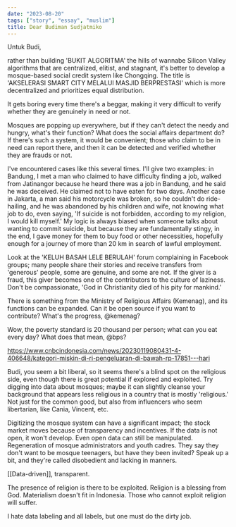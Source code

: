 ```yaml
---
date: "2023-08-20"
tags: ["story", "essay", "muslim"]
title: Dear Budiman Sudjatmiko
---
```


Untuk Budi, 

rather than building 'BUKIT ALGORITMA' the hills of wannabe Silicon Valley algorithms that are centralized, elitist, and stagnant, it's better to develop a mosque-based social credit system like Chongqing. The title is 'AKSELERASI SMART CITY MELALUI MASJID BERPRESTASI' which is more decentralized and prioritizes equal distribution.

It gets boring every time there's a beggar, making it very difficult to verify whether they are genuinely in need or not.

Mosques are popping up everywhere, but if they can't detect the needy and hungry, what's their function? What does the social affairs department do? If there's such a system, it would be convenient; those who claim to be in need can report there, and then it can be detected and verified whether they are frauds or not.

I've encountered cases like this several times. I'll give two examples: in Bandung, I met a man who claimed to have difficulty finding a job, walked from Jatinangor because he heard there was a job in Bandung, and he said he was deceived. He claimed not to have eaten for two days. Another case in Jakarta, a man said his motorcycle was broken, so he couldn't do ride-hailing, and he was abandoned by his children and wife, not knowing what job to do, even saying, 'If suicide is not forbidden, according to my religion, I would kill myself.' My logic is always biased when someone talks about wanting to commit suicide, but because they are fundamentally stingy, in the end, I gave money for them to buy food or other necessities, hopefully enough for a journey of more than 20 km in search of lawful employment.

Look at the 'KELUH BASAH LELE BERULAH' forum complaining in Facebook groups; many people share their stories and receive transfers from 'generous' people, some are genuine, and some are not. If the giver is a fraud, this giver becomes one of the contributors to the culture of laziness. Don't be compassionate, 'God in Christianity died of his pity for mankind.'

There is something from the Ministry of Religious Affairs (Kemenag), and its functions can be expanded. Can it be open source if you want to contribute? What's the progress, @kemenag?

Wow, the poverty standard is 20 thousand per person; what can you eat every day? What does that mean, @bps?

https://www.cnbcindonesia.com/news/20230119080431-4-406648/kategori-miskin-di-ri-pengeluaran-di-bawah-rp-17851---hari

Budi, you seem a bit liberal, so it seems there's a blind spot on the religious side, even though there is great potential if explored and exploited. Try digging into data about mosques; maybe it can slightly cleanse your background that appears less religious in a country that is mostly 'religious.' Not just for the common good, but also from influencers who seem libertarian, like Cania, Vincent, etc.

Digitizing the mosque system can have a significant impact; the stock market moves because of transparency and incentives. If the data is not open, it won't develop. Even open data can still be manipulated. Regeneration of mosque administrators and youth cadres. They say they don't want to be mosque teenagers, but have they been invited? Speak up a bit, and they're called disobedient and lacking in manners.

[[Data-driven]], transparent.

The presence of religion is there to be exploited. Religion is a blessing from God. Materialism doesn't fit in Indonesia. Those who cannot exploit religion will suffer.

I hate data labeling and all labels, but one must do the dirty job.